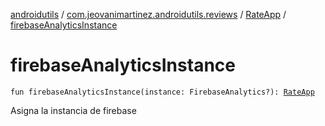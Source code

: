 [androidutils](../../index.md) / [com.jeovanimartinez.androidutils.reviews](../index.md) / [RateApp](index.md) / [firebaseAnalyticsInstance](./firebase-analytics-instance.md)

# firebaseAnalyticsInstance

`fun firebaseAnalyticsInstance(instance: FirebaseAnalytics?): `[`RateApp`](index.md)

Asigna la instancia de firebase


